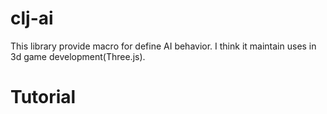 clj-ai
======
This library provide macro for define AI behavior. I think it maintain uses in 3d game development(Three.js).
 
Tutorial
======
